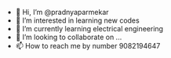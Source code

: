 - 👋 Hi, I’m @pradnyaparmekar
- 👀 I’m interested in learning new codes
- 🌱 I’m currently learning electrical engineering 
- 💞️ I’m looking to collaborate on ...
- 📫 How to reach me by number 9082194647

<!---
pradnyaparmekar/pradnyaparmekar is a ✨ special ✨ repository because its `README.md` (this file) appears on your GitHub profile.
You can click the Preview link to take a look at your changes.
--->
